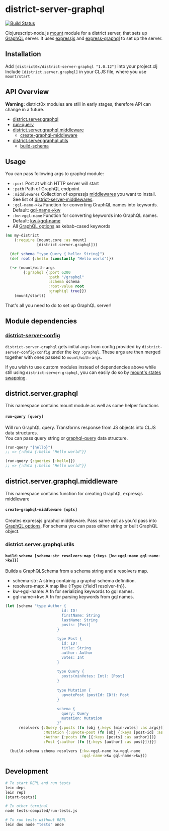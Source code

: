 # district-server-graphql

[![Build Status](https://travis-ci.org/district0x/district-server-graphql.svg?branch=master)](https://travis-ci.org/district0x/district-server-graphql)

Clojurescript-node.js [mount](https://github.com/tolitius/mount) module for a district server, that sets up [GraphQL](http://graphql.org/) server. 
It uses [expressjs](https://expressjs.com/) and [express-graphql](https://github.com/graphql/express-graphql) to set up the server.

## Installation
Add `[district0x/district-server-graphql "1.0.12"]` into your project.clj  
Include `[district.server.graphql]` in your CLJS file, where you use `mount/start`

## API Overview

**Warning:** district0x modules are still in early stages, therefore API can change in a future.

- [district.server.graphql](#districtservergraphql)
- [run-query](#run-query)
- [district.server.graphql.middleware](#districtservergraphqlmiddleware)
  - [create-graphql-middleware](#create-graphql-middleware)
- [district.server.graphql.utils](#districtservergraphqlutils)
  - [build-schema](#build-schema)

## Usage
You can pass following args to graphql module: 
* `:port` Port at which HTTP server will start
* `:path` Path of GraphQL endpoint
* `:middlewares` Collection of expressjs [middlewares](http://expressjs.com/en/guide/using-middleware.html) you want to install.
See list of [district-server-middlewares](https://github.com/search?q=topic%3Adistrict-server-middleware+org%3Adistrict0x&type=Repositories).
* `:gql-name->kw` Function for converting GraphQL names into keywords. Default: [gql-name->kw](https://github.com/district0x/district-graphql-utils#gql-name-kw)
* `:kw->gql-name` Function for converting keywords into GraphQL names. Default: [kw->gql-name](https://github.com/district0x/district-graphql-utils#kw-gql-name)
* All [GraphQL options](https://github.com/graphql/express-graphql#options) as kebab-cased keywords  

```clojure
(ns my-district
    (:require [mount.core :as mount]
              [district.server.graphql]))

  (def schema "type Query { hello: String}")
  (def root {:hello (constantly "Hello world")})

  (-> (mount/with-args
        {:graphql {:port 6200
                   :path "/graphql"
                   :schema schema
                   :root-value root
                   :graphiql true}})
    (mount/start))
```

That's all you need to do to set up GraphQL server!

## Module dependencies
### [district-server-config](https://github.com/district0x/district-server-config)
`district-server-graphql` gets initial args from config provided by `district-server-config/config` under the key `:graphql`. These args are then merged together with ones passed to `mount/with-args`.

If you wish to use custom modules instead of dependencies above while still using `district-server-graphql`, you can easily do so by [mount's states swapping](https://github.com/tolitius/mount#swapping-states-with-states).

## district.server.graphql
This namespace contains mount module as well as some helper functions

#### <a name="run-query">`run-query [query]`
Will run GraphQL query. Transforms response from JS objects into CLJS data structures.  
You can pass query string or [graphql-query](https://github.com/district0x/graphql-query) data structure. 
 
```clojure
(run-query "{hello}")
;; => {:data {:hello "Hello world"}}

(run-query {:queries [:hello]})
;; => {:data {:hello "Hello world"}}
```

## district.server.graphql.middleware
This namespace contains function for creating GraphQL expressjs middleware

#### <a name="create-graphql-middleware">`create-graphql-middleware [opts]`
Creates expressjs graphql middleware. Pass same opt as you'd pass into [GraphQL options](https://github.com/graphql/express-graphql#options). 
For schema you can pass either string or built GraphQL object.  

### <a name="districtservergraphqlutils"> district.server.graphql.utils

#### <a name="build-schema">`build-schema [schema-str resolvers-map {:keys [kw->gql-name gql-name->kw]}]`
Builds a GraphQLSchema from a schema string and a resolvers map.
- schema-str: A string containig a graphql schema definition.
- resolvers-map: A map like {:Type {:field1 resolver-fn}}.
- kw->gql-name: A fn for serializing keywords to gql names.
- gql-name->kw: A fn for parsing keywords from gql names.

```clojure
(let [schema "type Author {
                         id: ID! 
                         firstName: String
                         lastName: String
                         posts: [Post]
                       }
                     
                       type Post {
                         id: ID!
                         title: String
                         author: Author
                         votes: Int
                       }
                     
                       type Query {
                         posts(minVotes: Int): [Post]
                       }
                     
                       type Mutation {
                         upvotePost (postId: ID!): Post
                       }
                     
                       schema {
                         query: Query
                         mutation: Mutation
                       }"
      resolvers {:Query {:posts (fn [obj {:keys [min-votes] :as args}])}
                 :Mutation {:upvote-post (fn [obj {:keys [post-id] :as args}])}
                 :Author {:posts (fn [{:keys [posts] :as author}])}
                 :Post {:author (fn [{:keys [author] :as post}])}}]
  
  (build-schema schema resolvers {:kw->gql-name kw->gql-name
                                  :gql-name->kw gql-name->kw}))
```

## Development
```bash
# To start REPL and run tests
lein deps
lein repl
(start-tests!)

# In other terminal
node tests-compiled/run-tests.js

# To run tests without REPL
lein doo node "tests" once
```
